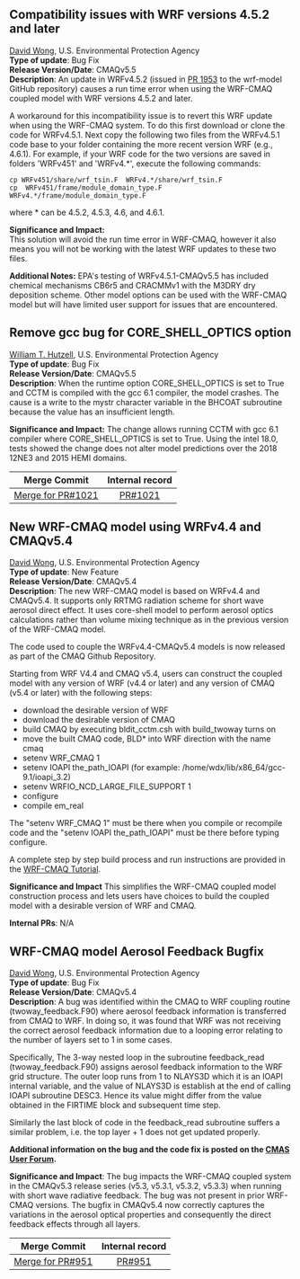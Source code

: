## Compatibility issues with WRF versions 4.5.2 and later
[David Wong](mailto:wong.david-C@epa.gov), U.S. Environmental Protection Agency  
**Type of update**: Bug Fix  
**Release Version/Date**: CMAQv5.5  
**Description**: An update in WRFv4.5.2 (issued in [PR 1953](https://github.com/wrf-model/WRF/pull/1953) to the wrf-model GitHub repository) causes a run time error when using the WRF-CMAQ coupled model with WRF versions 4.5.2 and later.

A workaround for this incompatibility issue is to revert this WRF update when using the WRF-CMAQ system.  To do this first download or clone the code for WRFv4.5.1. Next copy the following two files from the WRFv4.5.1 code base to your folder containing the more recent version WRF (e.g., 4.6.1). For example, if your WRF code for the two versions are saved in folders 'WRFv451' and 'WRFv4.*', execute the following commands:   
 
```
cp WRFv451/share/wrf_tsin.F  WRFv4.*/share/wrf_tsin.F
cp  WRFv451/frame/module_domain_type.F WRFv4.*/frame/module_domain_type.F
```
where * can be 4.5.2, 4.5.3, 4.6, and 4.6.1.

**Significance and Impact:**  
This solution will avoid the run time error in WRF-CMAQ, however it also means you will not be working with the latest WRF updates to these two files.  

**Additional Notes:**
EPA's testing of WRFv4.5.1-CMAQv5.5 has included chemical mechanisms CB6r5 and CRACMMv1 with the M3DRY dry deposition scheme. Other model options can be used with the WRF-CMAQ model but will have limited user support for issues that are encountered. 
 
## Remove gcc bug for CORE_SHELL_OPTICS option
[William T. Hutzell](mailto:hutzell.bill@epa.gov), U.S. Environmental Protection Agency  
**Type of update**: Bug Fix  
**Release Version/Date**: CMAQv5.5  
**Description**: When the runtime option CORE_SHELL_OPTICS is set to True and CCTM is compiled with the gcc 6.1 compiler, the model crashes. The cause is a write to the mystr character variable in the BHCOAT subroutine because the value has an insufficient length.  

**Significance and Impact:**  The change allows running CCTM with gcc 6.1 compiler where CORE_SHELL_OPTICS is set to True. Using the intel 18.0, tests showed the change does not alter model predictions over the 2018 12NE3 and 2015 HEMI domains.  
 
|Merge Commit | Internal record|
|:------:|:-------:|
|[Merge for PR#1021](https://github.com/USEPA/CMAQ/commit/ef4565bc785ccd5367311e429a49b7b3ccd54ded) | [PR#1021](https://github.com/USEPA/CMAQ_Dev/pull/1021)  | 
    

## New WRF-CMAQ model using WRFv4.4 and CMAQv5.4
[David Wong](mailto:wong.david-c@epa.gov), U.S. Environmental Protection Agency  
**Type of update**: New Feature  
**Release Version/Date**: CMAQv5.4  
**Description**: The new WRF-CMAQ model is based on WRFv4.4 and CMAQv5.4. It supports only RRTMG radiation scheme for short wave aerosol direct effect. It uses core-shell model to perform aerosol optics calculations rather than volume mixing technique as in the previous version of the WRF-CMAQ model.

The code used to couple the WRFv4.4-CMAQv5.4 models is now released as part of the CMAQ Github Repository.

Starting from WRF V4.4 and CMAQ v5.4, users can construct the coupled model with any version of WRF (v4.4 or later) and any version of CMAQ (v5.4 or later) with the following steps:

* download the desirable version of WRF
* download the desirable version of CMAQ
* build CMAQ by executing bldit_cctm.csh with build_twoway turns on
* move the built CMAQ code, BLD* into WRF direction with the name cmaq
* setenv WRF_CMAQ 1
* setenv IOAPI the_path_IOAPI     (for example: /home/wdx/lib/x86_64/gcc-9.1/ioapi_3.2)
* setenv WRFIO_NCD_LARGE_FILE_SUPPORT 1
* configure
* compile em_real

The "setenv WRF_CMAQ 1" must be there when you compile or recompile code and the "setenv IOAPI the_path_IOAPI" must be there before typing configure.

A complete step by step build process and run instructions are provided in the [WRF-CMAQ Tutorial](https://github.com/USEPA/CMAQ/blob/main/DOCS/Users_Guide/Tutorials/CMAQ_UG_tutorial_WRF-CMAQ_build_gcc.md).

**Significance and Impact**  This simplifies the WRF-CMAQ coupled model construction process and lets users have choices to build the coupled model with a desirable version of WRF and CMAQ.
 
**Internal PRs**: N/A

## WRF-CMAQ model Aerosol Feedback Bugfix
[David Wong](mailto:wong.david-c@epa.gov@epa.gov), U.S. Environmental Protection Agency  
**Type of update**: Bug Fix  
**Release Version/Date**: CMAQv5.4  
**Description**: A bug was identified within the CMAQ to WRF coupling routine (twoway_feedback.F90) where aerosol feedback information is transferred from CMAQ to WRF. In doing so, it was found that WRF was not receiving the correct aerosol feedback information due to a looping error relating to the number of layers set to 1 in some cases. 

Specifically, The 3-way nested loop in the subroutine feedback_read (twoway_feedback.F90) assigns aerosol feedback information to the WRF grid structure. The outer loop runs from 1 to NLAYS3D which it is an IOAPI internal variable, and the value of NLAYS3D is establish at the end of calling IOAPI subroutine DESC3. Hence its value might differ from the value obtained in the FIRTIME block and subsequent time step. 

Similarly the last block of code in the feedback_read subroutine suffers a similar problem, i.e. the top layer + 1 does not get updated properly.

**Additional information on the bug and the code fix is posted on the [CMAS User Forum](https://forum.cmascenter.org/t/important-note-wrf-cmaq-coupled-model-bug/3617).**

**Significance and Impact**: The bug impacts the WRF-CMAQ coupled system in the CMAQv5.3 release series (v5.3, v5.3.1, v5.3.2, v5.3.3) when running with short wave radiative feedback. The bug was not present in prior WRF-CMAQ versions.  The bugfix in CMAQv5.4 now correctly captures the variations in the aerosol optical properties and consequently the direct feedback effects through all layers.

|Merge Commit | Internal record|
|:------:|:-------:|
|[Merge for PR#951](https://github.com/USEPA/CMAQ_Dev/commit/50cf578877c377fb00c74619e60ae511ab14dd3e) | [PR#951](https://github.com/USEPA/CMAQ_Dev/pull/951)  |   
